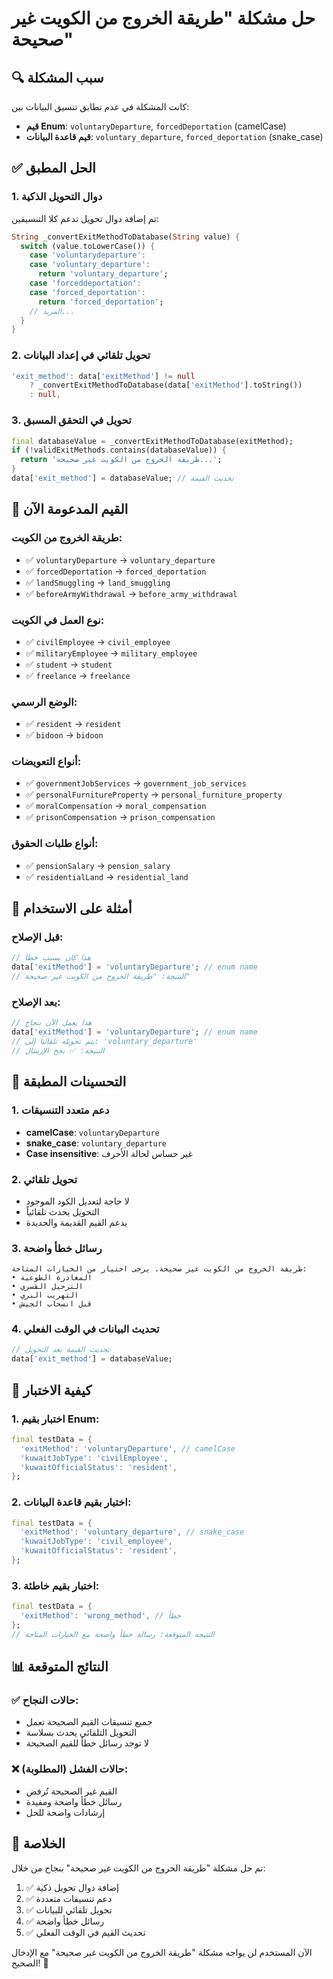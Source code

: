 # حل مشكلة "طريقة الخروج من الكويت غير صحيحة"

## 🔍 سبب المشكلة

كانت المشكلة في عدم تطابق تنسيق البيانات بين:
- **قيم Enum**: `voluntaryDeparture`, `forcedDeportation` (camelCase)
- **قيم قاعدة البيانات**: `voluntary_departure`, `forced_deportation` (snake_case)

## ✅ الحل المطبق

### 1. دوال التحويل الذكية
تم إضافة دوال تحويل تدعم كلا التنسيقين:

```dart
String _convertExitMethodToDatabase(String value) {
  switch (value.toLowerCase()) {
    case 'voluntarydeparture':
    case 'voluntary_departure':
      return 'voluntary_departure';
    case 'forceddeportation':
    case 'forced_deportation':
      return 'forced_deportation';
    // المزيد...
  }
}
```

### 2. تحويل تلقائي في إعداد البيانات
```dart
'exit_method': data['exitMethod'] != null 
    ? _convertExitMethodToDatabase(data['exitMethod'].toString()) 
    : null,
```

### 3. تحويل في التحقق المسبق
```dart
final databaseValue = _convertExitMethodToDatabase(exitMethod);
if (!validExitMethods.contains(databaseValue)) {
  return 'طريقة الخروج من الكويت غير صحيحة...';
}
data['exit_method'] = databaseValue; // تحديث القيمة
```

## 🎯 القيم المدعومة الآن

### طريقة الخروج من الكويت:
- ✅ `voluntaryDeparture` → `voluntary_departure`
- ✅ `forcedDeportation` → `forced_deportation` 
- ✅ `landSmuggling` → `land_smuggling`
- ✅ `beforeArmyWithdrawal` → `before_army_withdrawal`

### نوع العمل في الكويت:
- ✅ `civilEmployee` → `civil_employee`
- ✅ `militaryEmployee` → `military_employee`
- ✅ `student` → `student`
- ✅ `freelance` → `freelance`

### الوضع الرسمي:
- ✅ `resident` → `resident`
- ✅ `bidoon` → `bidoon`

### أنواع التعويضات:
- ✅ `governmentJobServices` → `government_job_services`
- ✅ `personalFurnitureProperty` → `personal_furniture_property`
- ✅ `moralCompensation` → `moral_compensation`
- ✅ `prisonCompensation` → `prison_compensation`

### أنواع طلبات الحقوق:
- ✅ `pensionSalary` → `pension_salary`
- ✅ `residentialLand` → `residential_land`

## 📝 أمثلة على الاستخدام

### قبل الإصلاح:
```dart
// هذا كان يسبب خطأ
data['exitMethod'] = 'voluntaryDeparture'; // enum name
// النتيجة: "طريقة الخروج من الكويت غير صحيحة"
```

### بعد الإصلاح:
```dart
// هذا يعمل الآن بنجاح
data['exitMethod'] = 'voluntaryDeparture'; // enum name
// يتم تحويله تلقائياً إلى: 'voluntary_departure'
// النتيجة: ✅ نجح الإرسال
```

## 🔧 التحسينات المطبقة

### 1. دعم متعدد التنسيقات
- **camelCase**: `voluntaryDeparture`
- **snake_case**: `voluntary_departure`
- **Case insensitive**: غير حساس لحالة الأحرف

### 2. تحويل تلقائي
- لا حاجة لتعديل الكود الموجود
- التحويل يحدث تلقائياً
- يدعم القيم القديمة والجديدة

### 3. رسائل خطأ واضحة
```
طريقة الخروج من الكويت غير صحيحة. يرجى اختيار من الخيارات المتاحة:
• المغادرة الطوعية
• الترحيل القسري
• التهريب البري
• قبل انسحاب الجيش
```

### 4. تحديث البيانات في الوقت الفعلي
```dart
// تحديث القيمة بعد التحويل
data['exit_method'] = databaseValue;
```

## 🚀 كيفية الاختبار

### 1. اختبار بقيم Enum:
```dart
final testData = {
  'exitMethod': 'voluntaryDeparture', // camelCase
  'kuwaitJobType': 'civilEmployee',
  'kuwaitOfficialStatus': 'resident',
};
```

### 2. اختبار بقيم قاعدة البيانات:
```dart
final testData = {
  'exitMethod': 'voluntary_departure', // snake_case
  'kuwaitJobType': 'civil_employee',
  'kuwaitOfficialStatus': 'resident',
};
```

### 3. اختبار بقيم خاطئة:
```dart
final testData = {
  'exitMethod': 'wrong_method', // خطأ
};
// النتيجة المتوقعة: رسالة خطأ واضحة مع الخيارات المتاحة
```

## 📊 النتائج المتوقعة

### ✅ حالات النجاح:
- جميع تنسيقات القيم الصحيحة تعمل
- التحويل التلقائي يحدث بسلاسة
- لا توجد رسائل خطأ للقيم الصحيحة

### ❌ حالات الفشل (المطلوبة):
- القيم غير الصحيحة تُرفض
- رسائل خطأ واضحة ومفيدة
- إرشادات واضحة للحل

## 🎉 الخلاصة

تم حل مشكلة "طريقة الخروج من الكويت غير صحيحة" بنجاح من خلال:

1. ✅ إضافة دوال تحويل ذكية
2. ✅ دعم تنسيقات متعددة  
3. ✅ تحويل تلقائي للبيانات
4. ✅ رسائل خطأ واضحة
5. ✅ تحديث القيم في الوقت الفعلي

الآن المستخدم لن يواجه مشكلة "طريقة الخروج من الكويت غير صحيحة" مع الإدخال الصحيح! 🎯
